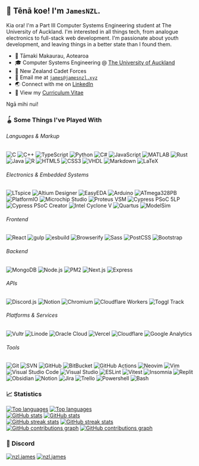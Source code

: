 ## 👋 Tēnā koe! I'm `JamesNZL`.

Kia ora! I'm a Part III Computer Systems Engineering student at The University of Auckland. I'm interested in all things tech, from analogue electronics to full-stack web development. I'm passionate about youth development, and leaving things in a better state than I found them.

- 📍 Tāmaki Makaurau, Aotearoa
- 🎓 Computer Systems Engineering @ [The University of Auckland](https://www.auckland.ac.nz/en/engineering/about-the-faculty/electrical-computer-and-software-engineering.html)
- 🤝 New Zealand Cadet Forces
- 📧 Email me at [`james@jamesnzl.xyz`](mailto:james@jamesnzl.xyz)
- 🌏 Connect with me on [LinkedIn](https://www.linkedin.com/in/jamesnzl/)
- 📄 View my [Curriculum Vitae](./cv/README.md)

Ngā mihi nui!

### 🪀 Some Things I've Played With

###### Languages & Markup
![C](https://img.shields.io/badge/C-A8B9CC?style=for-the-badge&logo=c&logoColor=white)
![C++](https://img.shields.io/badge/C++-00599C?style=for-the-badge&logo=cplusplus&logoColor=white)
![TypeScript](https://img.shields.io/badge/TypeScript-3178C6?style=for-the-badge&logo=typescript&logoColor=white)
![Python](https://img.shields.io/badge/Python-306998?style=for-the-badge&logo=python&logoColor=white)
![C#](https://img.shields.io/badge/C%23-239120?style=for-the-badge&logo=csharp&logoColor=white)
![JavaScript](https://img.shields.io/badge/JavaScript-F7DF1E?style=for-the-badge&logo=javascript&logoColor=black)
![MATLAB](https://img.shields.io/badge/MATLAB-004B87?style=for-the-badge)
![Rust](https://img.shields.io/badge/Rust-000000?style=for-the-badge&logo=rust&logoColor=white)
![Java](https://img.shields.io/badge/Java-ED8B00?style=for-the-badge&logo=java&logoColor=white)
![R](https://img.shields.io/badge/R-276DC3?style=for-the-badge&logo=r&logoColor=white)
![HTML5](https://img.shields.io/badge/HTML5-E44D26?style=for-the-badge&logo=html5&logoColor=white)
![CSS3](https://img.shields.io/badge/CSS3-264DE4?style=for-the-badge&logo=css3&logoColor=white)
![VHDL](https://img.shields.io/badge/VHDL-616161?style=for-the-badge)
![Markdown](https://img.shields.io/badge/Markdown-000000?style=for-the-badge&logo=markdown&logoColor=white)
![LaTeX](https://img.shields.io/badge/LaTeX-008080?style=for-the-badge&logo=latex&logoColor=white)

###### Electronics & Embedded Systems
![LTspice](https://img.shields.io/badge/LTspice-8E0A26?style=for-the-badge)
![Altium Designer](https://img.shields.io/badge/Altium_Designer-A5915F?style=for-the-badge&logo=altiumdesigner&logoColor=white)
![EasyEDA](https://img.shields.io/badge/EasyEDA-5588ff?style=for-the-badge)
![Arduino](https://img.shields.io/badge/Arduino-00878F?style=for-the-badge&logo=arduino&logoColor=white)
![ATmega328PB](https://img.shields.io/badge/ATmega328PB-ed1b2d?style=for-the-badge)
![PlatformIO](https://img.shields.io/badge/PlatformIO-FF7F00?style=for-the-badge)
![Microchip Studio](https://img.shields.io/badge/Microchip_Studio-EE3233?style=for-the-badge)
![Proteus VSM](https://img.shields.io/badge/Proteus_VSM-1C79B3?style=for-the-badge)
![Cypress PSoC 5LP](https://img.shields.io/badge/PSoC_5LP-17202c?style=for-the-badge&logo=cypress&logoColor=white)
![Cypress PSoC Creator](https://img.shields.io/badge/PSoC_Creator-17202c?style=for-the-badge&logo=cypress&logoColor=white)
![Intel Cyclone V](https://img.shields.io/badge/Cyclone_V_FPGA-0067a5?style=for-the-badge&logo=intel&logoColor=white)
![Quartus](https://img.shields.io/badge/Quartus_Prime-00285A?style=for-the-badge&logo=intel&logoColor=white)
![ModelSim](https://img.shields.io/badge/ModelSim-0000FF?style=for-the-badge)

###### Frontend
![React](https://img.shields.io/badge/React-20232A?style=for-the-badge&logo=react&logoColor=61DAFB)
![gulp](https://img.shields.io/badge/gulp-CF4647?style=for-the-badge&logo=gulp&logoColor=white)
![esbuild](https://img.shields.io/badge/esbuild-ffcf00?style=for-the-badge&logo=esbuild&logoColor=black)
![Browserify](https://img.shields.io/badge/Browserify-3C6991?style=for-the-badge)
![Sass](https://img.shields.io/badge/Sass-cc6699?style=for-the-badge&logo=sass&logoColor=white)
![PostCSS](https://img.shields.io/badge/PostCSS-DD3735?style=for-the-badge&logo=postcss&logoColor=white)
![Bootstrap](https://img.shields.io/badge/Bootstrap-563d7c?style=for-the-badge&logo=bootstrap&logoColor=white)

###### Backend
![MongoDB](https://img.shields.io/badge/MongoDB-00684A?style=for-the-badge&logo=mongodb&logoColor=white)
![Node.js](https://img.shields.io/badge/Node.js-339933?style=for-the-badge&logo=node.js&logoColor=white)
![PM2](https://img.shields.io/badge/PM2-2B037A?style=for-the-badge&logo=pm2&logoColor=white)
![Next.js](https://img.shields.io/badge/Next.js-000000?style=for-the-badge&logo=nextdotjs&logoColor=white)
![Express](https://img.shields.io/badge/Express-000000?style=for-the-badge&logo=express&logoColor=white)

###### APIs
![Discord.js](https://img.shields.io/badge/Discord.js-5865F2?style=for-the-badge&logo=discord&logoColor=white)
![Notion](https://img.shields.io/badge/Notion-000000?style=for-the-badge&logo=notion&logoColor=white)
![Chromium](https://img.shields.io/badge/Chromium-4285F4?style=for-the-badge&logo=googlechrome&logoColor=white)
![Cloudflare Workers](https://img.shields.io/badge/Cloudflare_Workers-F48120?style=for-the-badge&logo=cloudflare&logoColor=white)
![Toggl Track](https://img.shields.io/badge/Toggl_Track-E57CD8?style=for-the-badge&logo=toggl&logoColor=white)

###### Platforms & Services
![Vultr](https://img.shields.io/badge/Vultr-007BFC?style=for-the-badge&logo=vultr&logoColor=white)
![Linode](https://img.shields.io/badge/Linode-00B050?style=for-the-badge&logo=linode&logoColor=white)
![Oracle Cloud](https://img.shields.io/badge/Oracle_Cloud-C74634?style=for-the-badge&logo=oracle&logoColor=white)
![Vercel](https://img.shields.io/badge/Vercel-000000?style=for-the-badge&logo=vercel&logoColor=white)
![Cloudflare](https://img.shields.io/badge/Cloudflare-F48120?style=for-the-badge&logo=cloudflare&logoColor=white)
![Google Analytics](https://img.shields.io/badge/Google_Analytics-E37400?style=for-the-badge&logo=googleanalytics&logoColor=white)

###### Tools
![Git](https://img.shields.io/badge/Git-F05133?style=for-the-badge&logo=git&logoColor=white)
![SVN](https://img.shields.io/badge/SVN-809CC9?style=for-the-badge&logo=subversion&logoColor=white)
![GitHub](https://img.shields.io/badge/GitHub-181717?style=for-the-badge&logo=github&logoColor=white)
![BitBucket](https://img.shields.io/badge/BitBucket-0052CC?style=for-the-badge&logo=bitbucket&logoColor=white)
![GitHub Actions](https://img.shields.io/badge/GitHub_Actions-2088FF?style=for-the-badge&logo=githubactions&logoColor=white)
![Neovim](https://img.shields.io/badge/Neovim-57a143?style=for-the-badge&logo=neovim&logoColor=white)
![Vim](https://img.shields.io/badge/Vim-019733?style=for-the-badge&logo=vim&logoColor=white)
![Visual Studio Code](https://img.shields.io/badge/Visual_Studio_Code-007ACC?style=for-the-badge&logo=visualstudiocode&logoColor=white)
![Visual Studio](https://img.shields.io/badge/Visual_Studio-5C2D91?style=for-the-badge&logo=visualstudio&logoColor=white)
![ESLint](https://img.shields.io/badge/ESLint-4B32C3?style=for-the-badge&logo=eslint&logoColor=white)
![Vitest](https://img.shields.io/badge/Vitest-729B1B?style=for-the-badge&logo=vite&logoColor=white)
![Insomnia](https://img.shields.io/badge/Insomnia-4000BF?style=for-the-badge&logo=insomnia&logoColor=white)
![Replit](https://img.shields.io/badge/Replit-56676E?style=for-the-badge&logo=replit&logoColor=white)
![Obsidian](https://img.shields.io/badge/Obsidian-7C3AED?style=for-the-badge&logo=obsidian&logoColor=white)
![Notion](https://img.shields.io/badge/Notion-000000?style=for-the-badge&logo=notion&logoColor=white)
![Jira](https://img.shields.io/badge/Jira-0052CC?style=for-the-badge&logo=jira&logoColor=white)
![Trello](https://img.shields.io/badge/Trello-0052CC?style=for-the-badge&logo=trello&logoColor=white)
![Powershell](https://img.shields.io/badge/Powershell-2671BE?style=for-the-badge&logo=powershell&logoColor=white)
![Bash](https://img.shields.io/badge/GNU_Bash-4EAA25?style=for-the-badge&logo=gnubash&logoColor=white)

### 📈 Statistics
[![Top languages](https://github-readme-stats-sigma-sable.vercel.app/api/top-langs/?username=jamesnzl&count_private=true&theme=default&layout=compact&card_width=305&langs_count=12&hide=tex&exclude_repo=softeng281-money,softeng281-blackjack,Order-Bot,AoC-2020#gh-light-mode-only)](https://jamesnzl.xyz#gh-light-mode-only)
[![Top languages](https://github-readme-stats-sigma-sable.vercel.app/api/top-langs/?username=jamesnzl&count_private=true&theme=react&layout=compact&card_width=305&langs_count=12&hide_border=true&hide=tex&exclude_repo=softeng281-money,softeng281-blackjack,Order-Bot,AoC-2020#gh-dark-mode-only)](https://jamesnzl.xyz#gh-dark-mode-only)  
[![GitHub stats](https://github-readme-stats-sigma-sable.vercel.app/api?username=jamesnzl&count_private=true&show_icons=true&theme=default&card_width=305&hide_rank=true#gh-light-mode-only)](https://jamesnzl.xyz#gh-light-mode-only)
[![GitHub stats](https://github-readme-stats-sigma-sable.vercel.app/api?username=jamesnzl&count_private=true&show_icons=true&theme=react&card_width=305&hide_border=true&hide_rank=true#gh-dark-mode-only)](https://jamesnzl.xyz#gh-dark-mode-only)  
[![GitHub streak stats](https://github-readme-streak-stats.herokuapp.com?user=jamesnzl&theme=default&fire=2f80ed&ring=2f80ed&currStreakLabel=2f80ed&sideNums=2f80ed&date_format=j%20M%5B%20Y%5D#gh-light-mode-only)](https://jamesnzl.xyz#gh-light-mode-only)
[![GitHub streak stats](https://github-readme-streak-stats.herokuapp.com?user=jamesnzl&theme=react&hide_border=true&date_format=j%20M%5B%20Y%5D#gh-dark-mode-only)](https://jamesnzl.xyz#gh-dark-mode-only)  
[![GitHub contributions graph](https://github.pumbas.net/api/contributions/JamesNZL?colour=2f80ed&bgColour=fffefe#gh-light-mode-only)](https://github.com/pumbas600/github-contributions#gh-light-mode-only)
[![GitHub contributions graph](https://github.pumbas.net/api/contributions/JamesNZL?colour=61dafb&bgColour=20232a#gh-dark-mode-only)](https://github.com/pumbas600/github-contributions#gh-dark-mode-only)


### 💬 Discord
[![nzl.james](https://lanyard.cnrad.dev/api/192181901065322496?theme=light&hideDiscrim=true&idleMessage=Twiddling%20my%20thumbs...#gh-light-mode-only)](https://discord.com/users/192181901065322496#gh-light-mode-only)
[![nzl.james](https://lanyard.cnrad.dev/api/192181901065322496?bg=20232a&hideDiscrim=true&idleMessage=Twiddling%20my%20thumbs...#gh-dark-mode-only)](https://discord.com/users/192181901065322496#gh-dark-mode-only)

